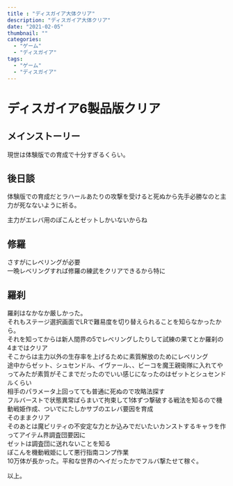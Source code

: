```yaml
---
title : "ディスガイア大体クリア"
description: "ディスガイア大体クリア"
date: "2021-02-05"
thumbnail: ""
categories:
  - "ゲーム"
  - "ディスガイア"
tags:
  - "ゲーム"
  - "ディスガイア"
---
```


# ディスガイア6製品版クリア
## メインストーリー
現世は体験版での育成で十分すぎるくらい。
## 後日談
体験版での育成だとラハールあたりの攻撃を受けると死ぬから先手必勝なのと主力が死なないように祈る。

主力がエレバ用のぽこんとゼットしかいないからね
## 修羅
さすがにレベリングが必要   
一晩レベリングすれば修羅の練武をクリアできるから特に  
## 羅刹
羅刹はなかなか厳しかった。  
それもステージ選択画面でLRで難易度を切り替えられることを知らなかったから。  
それを知ってからは新人間界の5でレベリングしたりして試練の果てとか羅刹の4まではクリア  
そこからは主力以外の生存率を上げるために素質解放のためにレベリング  
途中からゼット、シュセンドル、イヴァール、、ビーコを魔王親衛隊に入れてやってみたが素質がそこまでだったのでいい感じになったのはゼットとシュセンドルくらい  
相手のパラメータ上回ってても普通に死ぬので攻略法探す  
フルバーストで状態異常ばらまいて拘束して1体ずつ撃破する戦法を知るので機動戦姫作成、ついでにたしかサブのエレバ要因を育成  
そのままクリア  
そのあとは魔ビリティの不安定な力とか込みでだいたいカンストするキャラを作ってアイテム界調査団要因に  
ゼットは調査団に送れないことを知る  
ぽこんを機動戦姫にして悪行指南コンプ作業  
10万体が長かった。平和な世界のヘイだったかでフルバ撃たせて稼ぐ。  

以上。
